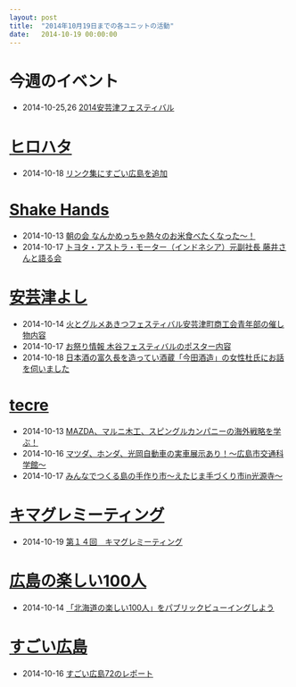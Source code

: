 ```yaml
---
layout: post
title:  "2014年10月19日までの各ユニットの活動"
date:   2014-10-19 00:00:00
---
```


# 今週のイベント

* 2014-10-25,26 [2014安芸津フェスティバル](http://akitsu.co/fes-1401.html?utm_source=rss&utm_medium=rss&utm_campaign=fes)

# [ヒロハタ](http://hiro-hata.com/)

* 2014-10-18 [リンク集にすごい広島を追加](http://hiro-hata.com/post/96550050645)


# [Shake Hands](http://www.shakehands.jp/)

* 2014-10-13 [朝の会 なんかめっちゃ熱々のお米食べたくなった～！](http://www.facebook.com/CoworkingShakeHands/posts/814077215310341)
* 2014-10-17 [トヨタ・アストラ・モーター（インドネシア）元副社長 藤井さんと語る会](http://www.facebook.com/CoworkingShakeHands/photos/a.624867490897982.1073741830.592127770838621/816442071740522/?type=1)


# [安芸津よし](http://akitsu.co/)

* 2014-10-14 [火とグルメあきつフェスティバル安芸津町商工会青年部の催し物内容](http://akitsu.co/fes-2-1457.html?utm_source=rss&utm_medium=rss&utm_campaign=fes-2)
* 2014-10-17 [お祭り情報 木谷フェスティバルのポスター内容](http://akitsu.co/fes-3-1469.html?utm_source=rss&utm_medium=rss&utm_campaign=fes-3)
* 2014-10-18 [日本酒の富久長を造ってい酒蔵「今田酒造」の女性杜氏にお話を伺いました](http://akitsu.co/fukucho-1454.html?utm_source=rss&utm_medium=rss&utm_campaign=fukucho)


# [tecre](http://tecre.jp/)

* 2014-10-13 [MAZDA、マルニ木工、スピングルカンパニーの海外戦略を学ぶ！](http://tecre.jp/mazda-maruni-spinglemove/)
* 2014-10-16 [マツダ、ホンダ、光岡自動車の実車展示あり！～広島市交通科学館～](http://tecre.jp/mazda-honda-mitsuoka/)
* 2014-10-17 [みんなでつくる島の手作り市～えたじま手づくり市in光源寺～](http://tecre.jp/hiroshima-etajima-tedukuri/)


# [キマグレミーティング](https://www.facebook.com/kimaguremeeting)

* 2014-10-19 [第１４回　キマグレミーティング](https://www.facebook.com/events/1469048870025732/)


# [広島の楽しい100人](https://www.facebook.com/h100parson)

* 2014-10-14 [「北海道の楽しい100人」をパブリックビューイングしよう](http://www.facebook.com/h100parson/posts/1478773912397749)


# [すごい広島](http://great-h.github.io/)

* 2014-10-16 [すごい広島72のレポート](http://www.facebook.com/great.hiroshima/posts/466042973538353)
